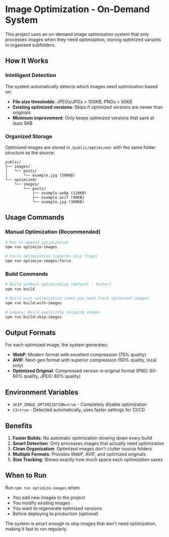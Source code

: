 # Image Optimization - On-Demand System

This project uses an on-demand image optimization system that only processes images when they need optimization, storing optimized variants in organized subfolders.

## How It Works

### Intelligent Detection
The system automatically detects which images need optimization based on:
- **File size thresholds**: JPEGs/JPGs > 100KB, PNGs > 50KB
- **Existing optimized versions**: Skips if optimized versions are newer than originals
- **Minimum improvement**: Only keeps optimized versions that save at least 5KB

### Organized Storage
Optimized images are stored in `/public/optimized/` with the same folder structure as the source:

```
public/
├── images/
│   └── posts/
│       └── example.jpg (500KB)
└── optimized/
    └── images/
        └── posts/
            ├── example.webp (120KB)
            ├── example.avif (90KB)
            └── example.jpg (300KB)
```

## Usage Commands

### Manual Optimization (Recommended)
```bash
# Run on-demand optimization
npm run optimize-images

# Force optimization (ignores skip flags)
npm run optimize-images:force
```

### Build Commands
```bash
# Build without optimization (default - faster)
npm run build

# Build with optimization (when you need fresh optimized images)
npm run build:with-images

# Legacy: Build explicitly skipping images
npm run build:skip-images
```

## Output Formats

For each optimized image, the system generates:
- **WebP**: Modern format with excellent compression (75% quality)
- **AVIF**: Next-gen format with superior compression (50% quality, local only)
- **Optimized Original**: Compressed version in original format (PNG: 60-80% quality, JPEG: 80% quality)

## Environment Variables

- `SKIP_IMAGE_OPTIMIZATION=true` - Completely disable optimization
- `CI=true` - Detected automatically, uses faster settings for CI/CD

## Benefits

1. **Faster Builds**: No automatic optimization slowing down every build
2. **Smart Detection**: Only processes images that actually need optimization
3. **Clean Organization**: Optimized images don't clutter source folders
4. **Multiple Formats**: Provides WebP, AVIF, and optimized originals
5. **Size Tracking**: Shows exactly how much space each optimization saves

## When to Run

Run `npm run optimize-images` when:
- You add new images to the project
- You modify existing images
- You want to regenerate optimized versions
- Before deploying to production (optional)

The system is smart enough to skip images that don't need optimization, making it fast to run regularly.